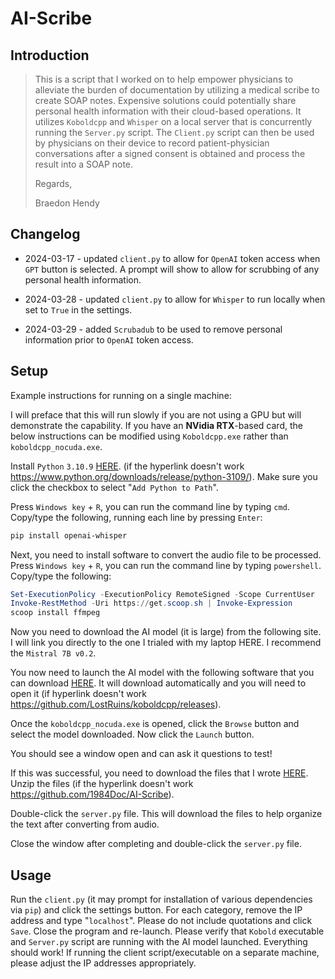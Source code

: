 # AI-Scribe

## Introduction

> This is a script that I worked on to help empower physicians to alleviate the burden of documentation by utilizing a medical scribe to create SOAP notes.  Expensive solutions could potentially share personal health information with their cloud-based operations.  It utilizes `Koboldcpp` and `Whisper` on a local server that is concurrently running the `Server.py` script.  The `Client.py` script can then be used by physicians on their device to record patient-physician conversations after a signed consent is obtained and process the result into a SOAP note.
> 
> Regards,
> 
> Braedon Hendy

## Changelog

- 2024-03-17 - updated `client.py` to allow for `OpenAI` token access when `GPT` button is selected.  A prompt will show to allow for scrubbing of any personal health information.

- 2024-03-28 - updated `client.py` to allow for `Whisper` to run locally when set to `True` in the settings.

- 2024-03-29 - added `Scrubadub` to be used to remove personal information prior to `OpenAI` token access.

## Setup

Example instructions for running on a single machine:

I will preface that this will run slowly if you are not using a GPU but will demonstrate the capability.  If you have an **NVidia RTX**-based card, the below instructions can be modified using `Koboldcpp.exe` rather than `koboldcpp_nocuda.exe`.

Install `Python` `3.10.9` [HERE](https://www.python.org/downloads/release/python-3109/).  (if the hyperlink doesn't work https://www.python.org/downloads/release/python-3109/).  Make sure you click the checkbox to select "`Add Python to Path`".

Press `Windows key` + `R`, you can run the command line by typing `cmd`.  Copy/type the following, running each line by pressing `Enter`: 

```sh
pip install openai-whisper
```

Next, you need to install software to convert the audio file to be processed.  Press `Windows key` + `R`, you can run the command line by typing `powershell`.  Copy/type the following:

```powershell
Set-ExecutionPolicy -ExecutionPolicy RemoteSigned -Scope CurrentUser
Invoke-RestMethod -Uri https://get.scoop.sh | Invoke-Expression
scoop install ffmpeg
```

Now you need to download the AI model (it is large) from the following site.  I will link you directly to the one I trialed with my laptop HERE.  I recommend the `Mistral 7B v0.2`.

You now need to launch the AI model with the following software that you can download [HERE](https://github.com/LostRuins/koboldcpp/releases).  It will download automatically and you will need to open it (if hyperlink doesn't work https://github.com/LostRuins/koboldcpp/releases). 

Once the `koboldcpp_nocuda.exe` is opened, click the `Browse` button and select the model downloaded.  Now click the `Launch` button.

You should see a window open and can ask it questions to test!

If this was successful, you need to download the files that I wrote [HERE](https://github.com/1984Doc/AI-Scribe).  Unzip the files (if the hyperlink doesn't work https://github.com/1984Doc/AI-Scribe).

Double-click the `server.py` file.  This will download the files to help organize the text after converting from audio.

Close the window after completing and double-click the `server.py` file.

## Usage

Run the `client.py` (it may prompt for installation of various dependencies via `pip`) and click the settings button.  For each category, remove the IP address and type "`localhost`".  Please do not include quotations and click `Save`.  Close the program and re-launch.  Please verify that `Kobold` executable and `Server.py` script are running with the AI model launched.  Everything should work!  If running the client script/executable on a separate machine, please adjust the IP addresses appropriately. 

